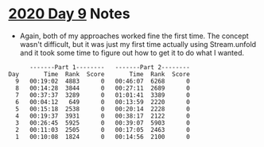 # [2020 Day 9](https://adventofcode.com/2020/day/9) Notes

* Again, both of my approaches worked fine the first time. The concept wasn't difficult, but it was just my first time actually using Stream.unfold and it took some time to figure out how to get it to do what I wanted.

```
      -------Part 1--------   -------Part 2--------
Day       Time  Rank  Score       Time  Rank  Score
  9   00:19:02  4883      0   00:46:07  6268      0
  8   00:14:28  3844      0   00:27:11  2689      0
  7   00:37:37  3289      0   01:01:41  3389      0
  6   00:04:12   649      0   00:13:59  2220      0
  5   00:15:18  2538      0   00:20:14  2228      0
  4   00:19:37  3931      0   00:38:17  2122      0
  3   00:26:45  5925      0   00:39:07  5903      0
  2   00:11:03  2505      0   00:17:05  2463      0
  1   00:10:08  1824      0   00:14:56  2100      0
```
